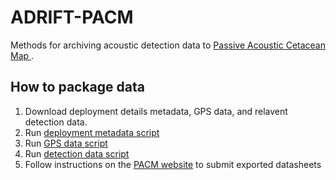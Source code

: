 # ADRIFT-PACM
Methods for archiving acoustic detection data to [Passive Acoustic Cetacean Map
](https://apps-nefsc.fisheries.noaa.gov/pacm/#/). 

## How to package data
1. Download deployment details metadata, GPS data, and relavent detection data.
2. Run [deployment metadata script](https://github.com/Kourtney-Burger/ADRIFT-PACM/blob/ada1c7c8d2d7560e1304f9bca5683a791784c0ab/R/deploymentMetadata.Rmd)
3. Run [GPS data script](https://github.com/Kourtney-Burger/ADRIFT-PACM/blob/ada1c7c8d2d7560e1304f9bca5683a791784c0ab/R/GPSData.Rmd)
4. Run [detection data script](https://github.com/Kourtney-Burger/ADRIFT-PACM/blob/ada1c7c8d2d7560e1304f9bca5683a791784c0ab/R/detectionData.Rmd)
5. Follow instructions on the [PACM website](https://www.fisheries.noaa.gov/resource/document/passive-acoustic-reporting-system-templates) to submit exported datasheets

